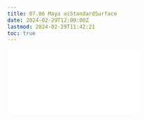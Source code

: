 ```yaml
---
title: 07.06 Maya aiStandardSurface
date: 2024-02-29T12:00:00Z
lastmod: 2024-02-29T11:42:21
toc: true
---
```


![Link to included file content](../../../../3d-modeling/maya/aistandardsurface-maya.md)

